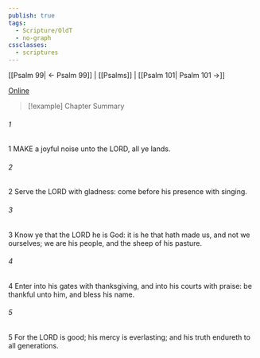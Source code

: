 ```yaml
---
publish: true
tags:
  - Scripture/OldT
  - no-graph
cssclasses:
  - scriptures
---
```

[[Psalm 99| ← Psalm 99]] | [[Psalms]] | [[Psalm 101| Psalm 101 →]]

[Online](https://churchofjesuschrist.org/study/scriptures/ot/ps/100?lang=eng)

>[!example] Chapter Summary
>
###### 1
1 MAKE a joyful noise unto the LORD, all ye lands.
###### 2
2 Serve the LORD with gladness: come before his presence with singing.
###### 3
3 Know ye that the LORD he is God: it is he that hath made us, and not we ourselves; we are his people, and the sheep of his pasture.
###### 4
4 Enter into his gates with thanksgiving, and into his courts with praise: be thankful unto him, and bless his name.
###### 5
5 For the LORD is good; his mercy is everlasting; and his truth endureth to all generations.



